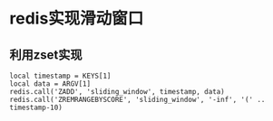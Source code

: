 # redis实现滑动窗口

## 利用zset实现
```
local timestamp = KEYS[1]
local data = ARGV[1]
redis.call('ZADD', 'sliding_window', timestamp, data)
redis.call('ZREMRANGEBYSCORE', 'sliding_window', '-inf', '(' .. timestamp-10)
```
